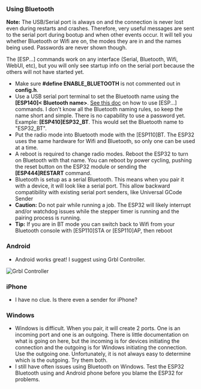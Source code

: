 ### Using Bluetooth

**Note:** The USB/Serial port is always on and the connection is never lost even during restarts and crashes. Therefore, very useful messages are sent to the serial port during bootup and when other events occur. It will tell you whether Bluetooth or Wifi are on, the modes they are in and the names being used. Passwords are never shown though.

The [ESP...] commands work on any interface (Serial, Bluetooth, Wifi, WebUI, etc), but you will only see startup info on the serial port because the others will not have started yet.

- Make sure **#define ENABLE_BLUETOOTH** is not commented out in **config.h**.
- Use a USB serial port terminal to set the Bluetooth name using the **[ESP140]< Bluetooth name>**. [See this doc](https://github.com/bdring/Grbl_Esp32/blob/master/doc/Commands.txt) on how to use [ESP...] commands. I don't know all the Bluetooth naming rules, so keep the name short and simple. There is no capability to use a password yet. Example: **[ESP410]ESP32_BT**. This would set the Bluetooth name to "ESP32_BT".
- Put the radio mode into Bluetooth mode with the [ESP110]BT. The ESP32 uses the same hardware for Wifi and Bluetooth, so only one can be used at a time.
- A reboot is required to change radio modes.  Reboot the ESP32 to turn on Bluetooth with that name. You can reboot by power cycling, pushing the reset button on the ESP32 module or sending the **[ESP444]RESTART** command.
- Bluetooth is setup as a serial Bluetooth. This means when you pair it with a device, it will look like a serial port. This allow backward compatibility with existing serial port senders, like Universal GCode Sender
- **Caution:** Do not pair while running a job. The ESP32 will likely interrupt and/or watchdog issues while the stepper timer is running and the pairing process is running.
-   **Tip:** If you are in BT mode you can switch back to Wifi from your Bluetooth console with [ESP110]STA or [ESP110]AP, then reboot

### Android

- Android works great! I suggest using Grbl Controller.

![Grbl Controller](http://www.buildlog.net/blog/wp-content/uploads/2018/07/JoggingTab.png)

### iPhone

- I have no clue. Is there even a sender for iPhone?

### Windows

- Windows is difficult. When you pair, it will create 2 ports. One is an incoming port and one is an outgoing. There is little documentation on what is going on here, but the incoming is for devices initiating the connection and the outgoing is for Windows initiating the connection. Use the outgoing one. Unfortunately, it is not always easy to determine which is the outgoing. Try them both. 
- I still have often issues using Bluetooth on Windows. Test the ESP32 Bluetooth using and Android phone before you blame the ESP32 for problems.